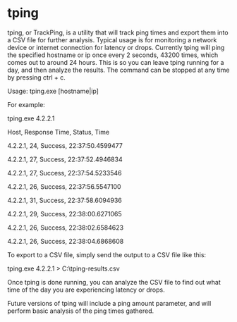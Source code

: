 # tping
tping, or TrackPing, is a utility that will track ping times and export them into a CSV file for further analysis. Typical usage is for monitoring a network device or internet connection for latency or drops. Currently tping will ping the specified hostname or ip once every 2 seconds, 43200 times, which comes out to around 24 hours. This is so you can leave tping running for a day, and then analyze the results. The command can be stopped at any time by pressing ctrl + c.

Usage:
tping.exe [hostname|ip]

For example:

tping.exe 4.2.2.1

Host, Response Time, Status, Time

4.2.2.1, 24, Success, 22:37:50.4599477

4.2.2.1, 27, Success, 22:37:52.4946834

4.2.2.1, 27, Success, 22:37:54.5233546

4.2.2.1, 26, Success, 22:37:56.5547100

4.2.2.1, 31, Success, 22:37:58.6094936

4.2.2.1, 29, Success, 22:38:00.6271065

4.2.2.1, 26, Success, 22:38:02.6584623

4.2.2.1, 26, Success, 22:38:04.6868608

To export to a CSV file, simply send the output to a CSV file like this:

tping.exe 4.2.2.1 > C:\tping-results.csv

Once tping is done running, you can analyze the CSV file to find out what time of the day you are experiencing latency or drops.

Future versions of tping will include a ping amount parameter, and will perform basic analysis of the ping times gathered.
